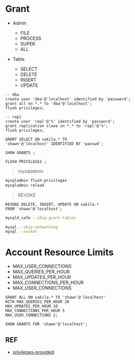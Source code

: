 # Grant

- Admin
  - FILE
  - PROCESS
  - SUPER
  - ALL

- Table
  - SELECT
  - DELETE
  - INSERT
  - UPDATE

```mysql
-- dba
create user 'dba'@'localhost' identified by 'password';
grant all on *.* to 'dba'@'localhost';
flush privileges;

-- repl
create user 'repl'@'%' identified by 'password';
grant replication slave on *.* to 'repl'@'%';
flush privileges;
```

```mysql
GRANT SELECT ON sakila.* TO
'shawn'@'localhost' IDENTIFIED BY 'passwd';
```
```mysql
SHOW GRANTS ;
```

```mysql
FLUSH PRIVILEGES ;
```

> mysqladmin
```bash
mysqladmin flush-privileges
mysqladmin reload
```

> REVOKE
```mysql
REVOKE DELETE, INSERT, UPDATE ON sakila.*
FROM 'shawn'@'localhost';
```
```bash
mysqld_safe --skip-grant-tables

mysql --skip-networking
mysql --socket
```

# Account Resource Limits

- MAX_USER_CONNECTIONS
- MAX_QUERIES_PER_HOUR
- MAX_UPDATES_PER_HOUR
- MAX_CONNECTIONS_PER_HOUR
- MAX_USER_CONNECTIONS

```mysql
GRANT ALL ON sakila.* TO 'shawn'@'localhost'
WITH MAX_QUERIES_PER_HOUR 20
MAX_UPDATES_PER_HOUR 10
MAX_CONNECTIONS_PER_HOUR 5
MAX_USER_CONNECTIONS 2;
```
```mysql
SHOW GRANTS FOR 'shawn'@'localhost';
```


## REF

- [privileges-provided](https://dev.mysql.com/doc/refman/5.6/en/privileges-provided.html)



